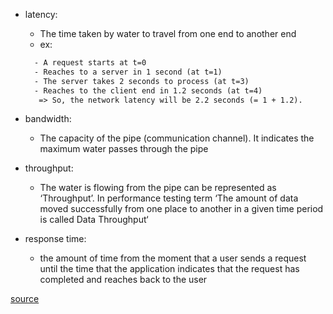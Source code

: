 - latency:
  + The time taken by water to travel from one end to another end
  + ex:

  ```html
    - A request starts at t=0
    - Reaches to a server in 1 second (at t=1)
    - The server takes 2 seconds to process (at t=3)
    - Reaches to the client end in 1.2 seconds (at t=4)
     => So, the network latency will be 2.2 seconds (= 1 + 1.2).
  ```

- bandwidth:
  + The capacity of the pipe (communication channel).
    It indicates the maximum water passes through the pipe

- throughput:
  + The water is flowing from the pipe can be represented as ‘Throughput’.
    In performance testing term ‘The amount of data moved successfully from one place to another in a given time period is called Data Throughput‘

- response time:
  + the amount of time from the moment that a user sends a request until the time that the
    application indicates that the request has completed and reaches back to the user

[source](https://www.perfmatrix.com/latency-bandwidth-throughput-and-response-time/)
